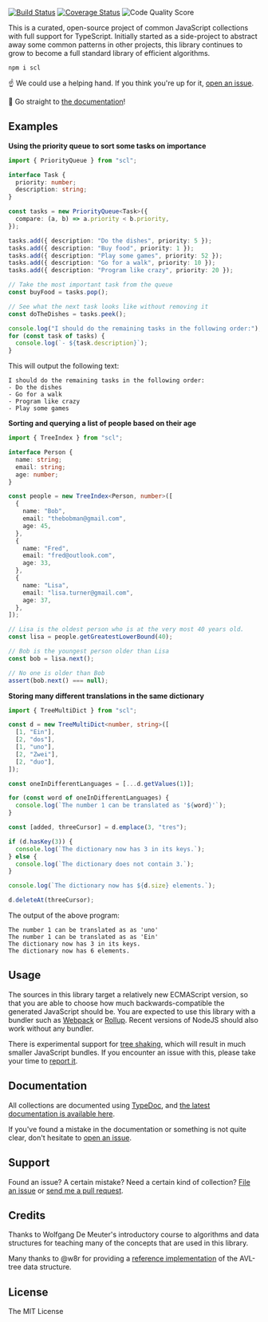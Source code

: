 [![Build Status](https://travis-ci.org/samvv/scl.js.svg?branch=master)](https://travis-ci.org/samvv/scl.js) [![Coverage Status](https://coveralls.io/repos/github/samvv/scl.js/badge.svg?branch=master)](https://coveralls.io/github/samvv/scl.js?branch=master) ![Code Quality Score](https://www.code-inspector.com/project/20101/score/svg)

This is a curated, open-source project of common JavaScript collections with
full support for TypeScript. Initially started as a side-project to abstract
away some common patterns in other projects, this library continues to grow to
become a full standard library of efficient algorithms.

```
npm i scl
```

☝️ We could use a helping hand. If you think you're up for it,
[open an issue][4].

📖 Go straight to [the documentation][6]!

## Examples

**Using the priority queue to sort some tasks on importance**

```ts
import { PriorityQueue } from "scl";

interface Task {
  priority: number;
  description: string;
}

const tasks = new PriorityQueue<Task>({
  compare: (a, b) => a.priority < b.priority,
});

tasks.add({ description: "Do the dishes", priority: 5 });
tasks.add({ description: "Buy food", priority: 1 });
tasks.add({ description: "Play some games", priority: 52 });
tasks.add({ description: "Go for a walk", priority: 10 });
tasks.add({ description: "Program like crazy", priority: 20 });

// Take the most important task from the queue
const buyFood = tasks.pop();

// See what the next task looks like without removing it
const doTheDishes = tasks.peek();

console.log("I should do the remaining tasks in the following order:");
for (const task of tasks) {
  console.log(`- ${task.description}`);
}
```

This will output the following text:

```
I should do the remaining tasks in the following order:
- Do the dishes
- Go for a walk
- Program like crazy
- Play some games
```

**Sorting and querying a list of people based on their age**

```ts
import { TreeIndex } from "scl";

interface Person {
  name: string;
  email: string;
  age: number;
}

const people = new TreeIndex<Person, number>([
  {
    name: "Bob",
    email: "thebobman@gmail.com",
    age: 45,
  },
  {
    name: "Fred",
    email: "fred@outlook.com",
    age: 33,
  },
  {
    name: "Lisa",
    email: "lisa.turner@gmail.com",
    age: 37,
  },
]);

// Lisa is the oldest person who is at the very most 40 years old.
const lisa = people.getGreatestLowerBound(40);

// Bob is the youngest person older than Lisa
const bob = lisa.next();

// No one is older than Bob
assert(bob.next() === null);
```

**Storing many different translations in the same dictionary**

```ts
import { TreeMultiDict } from "scl";

const d = new TreeMultiDict<number, string>([
  [1, "Ein"],
  [2, "dos"],
  [1, "uno"],
  [2, "Zwei"],
  [2, "duo"],
]);

const oneInDifferentLanguages = [...d.getValues(1)];

for (const word of oneInDifferentLanguages) {
  console.log(`The number 1 can be translated as '${word}'`);
}

const [added, threeCursor] = d.emplace(3, "tres");

if (d.hasKey(3)) {
  console.log(`The dictionary now has 3 in its keys.`);
} else {
  console.log(`The dictionary does not contain 3.`);
}

console.log(`The dictionary now has ${d.size} elements.`);

d.deleteAt(threeCursor);
```

The output of the above program:

```
The number 1 can be translated as as 'uno'
The number 1 can be translated as as 'Ein'
The dictionary now has 3 in its keys.
The dictionary now has 6 elements.
```

## Usage

The sources in this library target a relatively new ECMAScript version, so that
you are able to choose how much backwards-compatible the generated JavaScript
should be. You are expected to use this library with a bundler such as
[Webpack][1] or [Rollup][2]. Recent versions of NodeJS should also work without
any bundler.

There is experimental support for [tree shaking][7], which will result in much
smaller JavaScript bundles. If you encounter an issue with this, please take
your time to [report it][4].

## Documentation

All collections are documented using [TypeDoc][3], and [the latest
documentation is available here][6].

If you've found a mistake in the documentation or something is not quite clear,
don't hesitate to [open an issue][4].

## Support

Found an issue? A certain mistake? Need a certain kind of collection? [File an
issue][4] or [send me a pull request][5].

## Credits

Thanks to Wolfgang De Meuter's introductory course to algorithms and data
structures for teaching many of the concepts that are used in this library.

Many thanks to @w8r for providing a [reference implementation](https://github.com/w8r/avl) of the AVL-tree data structure.

## License

The MIT License

[1]: https://webpack.js.org/
[2]: https://rollupjs.org/
[3]: https://typedoc.org/
[4]: https://github.com/samvv/scl.js/issues/new
[5]: https://github.com/samvv/scl.js/fork
[6]: https://samvv.github.io/scl.js/
[7]: https://webpack.js.org/guides/tree-shaking/

